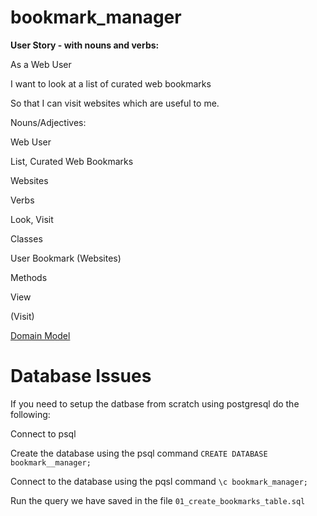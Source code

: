 # bookmark_manager



**User Story - with nouns and verbs:**

As a Web User

I want to look at a list of curated web bookmarks

So that I can visit websites which are useful to me.


Nouns/Adjectives:

Web User

List, Curated Web Bookmarks

Websites


Verbs

Look, Visit


Classes

User
Bookmark (Websites)


Methods

View

(Visit)

[Domain Model](https://github.com/robertwoolley99/bookmark_manager/tree/master/images/Domain_Model.png?raw=true)


# Database Issues

If you need to setup the datbase from scratch using postgresql do the following:

Connect to psql
    
Create the database using the psql command  `CREATE DATABASE bookmark__manager;`
    
Connect to the database using the pqsl command `\c bookmark_manager;`
    
Run the query we have saved in the file `01_create_bookmarks_table.sql`



